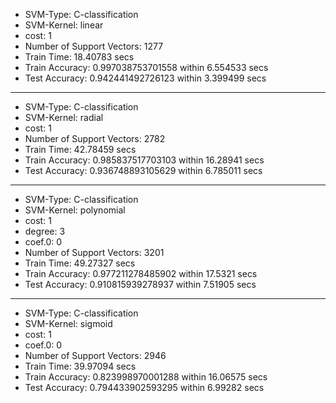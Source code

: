 * SVM-Type:  C-classification
* SVM-Kernel:  linear
* cost:  1
* Number of Support Vectors:  1277
* Train Time:  18.40783 secs
* Train Accuracy:  0.997038753701558  within  6.554533 secs
* Test Accuracy:  0.942441492726123  within  3.399499 secs
*********************************************************
* SVM-Type:  C-classification
* SVM-Kernel:  radial
* cost:  1
* Number of Support Vectors:  2782
* Train Time:  42.78459 secs
* Train Accuracy:  0.985837517703103  within  16.28941 secs
* Test Accuracy:  0.936748893105629  within  6.785011 secs
*********************************************************
* SVM-Type:  C-classification
* SVM-Kernel:  polynomial
* cost:  1
* degree:  3
* coef.0:  0
* Number of Support Vectors:  3201
* Train Time:  49.27327 secs
* Train Accuracy:  0.977211278485902  within  17.5321 secs
* Test Accuracy:  0.910815939278937  within  7.51905 secs
*********************************************************
* SVM-Type:  C-classification
* SVM-Kernel:  sigmoid
* cost:  1
* coef.0:  0
* Number of Support Vectors:  2946
* Train Time:  39.97094 secs
* Train Accuracy:  0.823998970001288  within  16.06575 secs
* Test Accuracy:  0.794433902593295  within  6.99282 secs